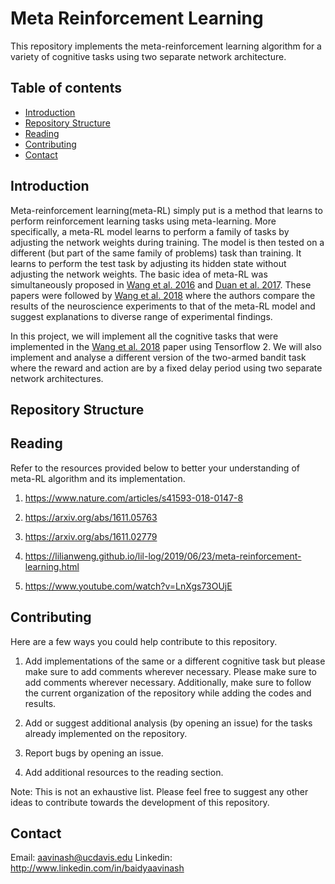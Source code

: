 # Meta Reinforcement Learning

This repository implements the meta-reinforcement learning algorithm for a variety of cognitive tasks using two separate network architecture.

## Table of contents
* [Introduction](#introduction)
* [Repository Structure](#repository-structure)
* [Reading](#reading)
* [Contributing](#contributing)
* [Contact](#contact)

## Introduction

Meta-reinforcement learning(meta-RL) simply put is a method that learns to perform reinforcement learning tasks using meta-learning. More specifically, a meta-RL model learns to perform a family of tasks by adjusting the network weights during training. The model is then tested on a different (but part of the same family of problems) task than training. It learns to perform the test task by adjusting its hidden state without adjusting the network weights. The basic idea of meta-RL was simultaneously proposed in [Wang et al. 2016](https://arxiv.org/abs/1611.05763) and [Duan et al. 2017](https://arxiv.org/abs/1611.02779). These papers were followed by [Wang et al. 2018](https://www.nature.com/articles/s41593-018-0147-8) where the authors compare the results of the neuroscience experiments to that of the meta-RL model and suggest explanations to diverse range of experimental findings.

In this project, we will implement all the cognitive tasks that were implemented in the [Wang et al. 2018](https://www.nature.com/articles/s41593-018-0147-8) paper using Tensorflow 2. We will also implement and analyse a different version of the two-armed bandit task where the reward and action are by a fixed delay period using two separate network architectures.

## Repository Structure


## Reading

Refer to the resources provided below to better your understanding of meta-RL algorithm and its implementation. 

1. https://www.nature.com/articles/s41593-018-0147-8

2. https://arxiv.org/abs/1611.05763

3. https://arxiv.org/abs/1611.02779

4. https://lilianweng.github.io/lil-log/2019/06/23/meta-reinforcement-learning.html

5. https://www.youtube.com/watch?v=LnXgs73OUjE

## Contributing

Here are a few ways you could help contribute to this repository.

1. Add implementations of the same or a different cognitive task but please make sure to add comments wherever necessary. Please make sure to add comments wherever necessary. Additionally, make sure to follow the current organization of the repository while adding the codes and results.

2. Add or suggest additional analysis (by opening an issue) for the tasks already implemented on the repository.

3. Report bugs by opening an issue.

4. Add additional resources to the reading section.

Note: This is not an exhaustive list. Please feel free to suggest any other ideas to contribute towards the development of this repository. 

## Contact

Email: aavinash@ucdavis.edu
Linkedin: http://www.linkedin.com/in/baidyaavinash
